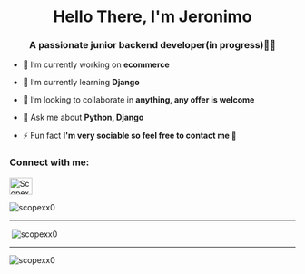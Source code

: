 <h1 align="center">Hello There, I'm Jeronimo</h1>
<h3 align="center">A passionate junior backend developer(in progress)🐱‍🏍</h3>

- 🔭 I’m currently working on **ecommerce**

- 🌱 I’m currently learning **Django**

- 👯 I’m looking to collaborate in **anything, any offer is welcome**

- 💬 Ask me about **Python, Django**

- ⚡ Fun fact **I'm very sociable so feel free to contact me 🤪**

<h3 align="left">Connect with me:</h3>
<p align="left">
<a href="https://discord.gg/ScopexX#6621" target="blank"><img align="center" src="https://raw.githubusercontent.com/rahuldkjain/github-profile-readme-generator/master/src/images/icons/Social/discord.svg" alt="ScopexX#6621" height="30" width="40" /></a>
</p>

<p><img align="left" src="https://github-readme-stats.vercel.app/api/top-langs?username=scopexx0&show_icons=true&theme=highcontrast&title_color=f425d8&locale=en&layout=compact" alt="scopexx0" /></p>
<br>
<hr></hr>
<p>&nbsp;<img align="center" src="https://github-readme-stats.vercel.app/api?username=scopexx0&show_icons=true&theme=highcontrast&title_color=f425d8&bg_color=000000&locale=en" alt="scopexx0" /></p>
<hr></hr>
<p><img align="center" src="https://github-readme-streak-stats.herokuapp.com/?user=scopexx0&theme=highcontrast" alt="scopexx0" /></p>
